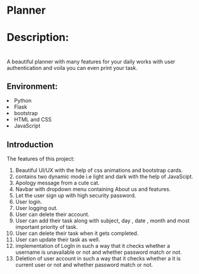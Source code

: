# Planner

#### <h1>Description:<h1>
<p> A beautiful planner with many features for your daily works with user authentication and voila you can even print your task.</p>
<h2>Environment:</h2>
 <p>
<li>Python
<li>Flask
<li>bootstrap
<li>HTML and CSS
<li>JavaScript
  </p>
<h2>Introduction</h2>
<p>The features of this project:<br>
<ol>
<li>Beautiful UI/UX with the help of css animations and bootstrap cards.
<li>contains two dynamic mode i.e light and dark with the help of JavaScipt.
<li>Apology message from a cute cat.
<li>Navbar with dropdown menu containing About us and features.
<li>Let the user sign up with high security password.
<li>User login.
<li>User logging out.
<li>User can delete their account.
<li>User can add their task along with subject, day , date , month and most important priority of task.
<li>User can delete their task when it gets completed.
<li>User can update their task as well.
<li>implementation of LogIn in such a way that  it checks whether a username is unavailable or not and whether password match or not.
<li>Deletion of user account in such a way that  it checks whether a it is current user or not and whether password match or not.
  </p>
 
